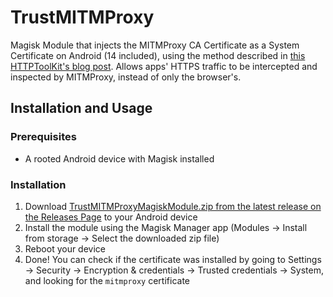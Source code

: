 # TrustMITMProxy
Magisk Module that injects the MITMProxy CA Certificate as a System Certificate on Android (14 included), using the method described in [this HTTPToolKit's blog post](https://httptoolkit.com/blog/android-14-install-system-ca-certificate/#option-1-bind-mounting-through-ns-enter). Allows apps' HTTPS traffic to be intercepted and inspected by MITMProxy, instead of only the browser's.

## Installation and Usage
### Prerequisites
- A rooted Android device with Magisk installed

### Installation
1. Download [TrustMITMProxyMagiskModule.zip from the latest release on the Releases Page](https://github.com/RaulSofia/TrustMITMProxy/releases/latest) to your Android device
2. Install the module using the Magisk Manager app (Modules -> Install from storage -> Select the downloaded zip file)
3. Reboot your device
4. Done! You can check if the certificate was installed by going to Settings -> Security -> Encryption & credentials -> Trusted credentials -> System, and looking for the `mitmproxy` certificate